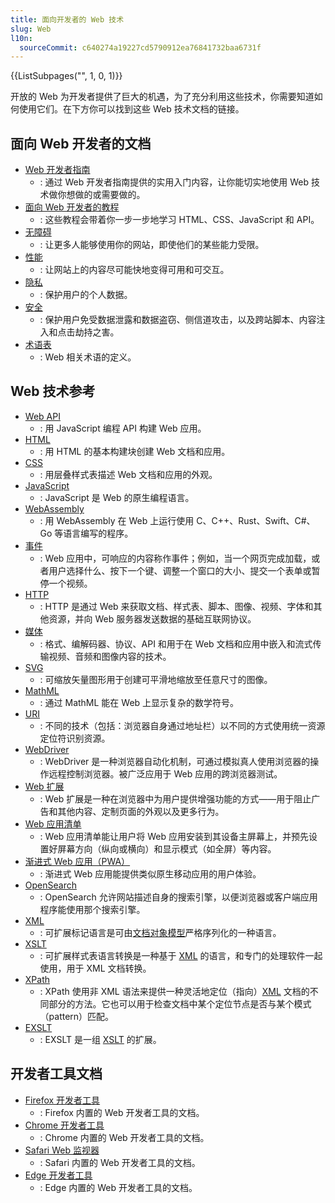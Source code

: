 ```yaml
---
title: 面向开发者的 Web 技术
slug: Web
l10n:
  sourceCommit: c640274a19227cd5790912ea76841732baa6731f
---
```


<section id="Quick_links">
  {{ListSubpages("", 1, 0, 1)}}
</section>

开放的 Web 为开发者提供了巨大的机遇，为了充分利用这些技术，你需要知道如何使用它们。在下方你可以找到这些 Web 技术文档的链接。

## 面向 Web 开发者的文档

- [Web 开发者指南](/zh-CN/docs/Web/Guide)
  - : 通过 Web 开发者指南提供的实用入门内容，让你能切实地使用 Web 技术做你想做的或需要做的。
- [面向 Web 开发者的教程](/zh-CN/docs/Web/Tutorials)
  - : 这些教程会带着你一步一步地学习 HTML、CSS、JavaScript 和 API。
- [无障碍](/zh-CN/docs/Web/Accessibility)
  - : 让更多人能够使用你的网站，即使他们的某些能力受限。
- [性能](/zh-CN/docs/Web/Performance)
  - : 让网站上的内容尽可能快地变得可用和可交互。
- [隐私](/zh-CN/docs/Web/Privacy)
  - : 保护用户的个人数据。
- [安全](/zh-CN/docs/Web/Security)
  - : 保护用户免受数据泄露和数据盗窃、侧信道攻击，以及跨站脚本、内容注入和点击劫持之害。
- [术语表](/zh-CN/docs/Glossary)
  - : Web 相关术语的定义。

## Web 技术参考

- [Web API](/zh-CN/docs/Web/API)
  - : 用 JavaScript 编程 API 构建 Web 应用。
- [HTML](/zh-CN/docs/Web/HTML)
  - : 用 HTML 的基本构建块创建 Web 文档和应用。
- [CSS](/zh-CN/docs/Web/CSS)
  - : 用层叠样式表描述 Web 文档和应用的外观。
- [JavaScript](/zh-CN/docs/Web/JavaScript)
  - : JavaScript 是 Web 的原生编程语言。
- [WebAssembly](/zh-CN/docs/WebAssembly)
  - : 用 WebAssembly 在 Web 上运行使用 C、C++、Rust、Swift、C#、Go 等语言编写的程序。
- [事件](/zh-CN/docs/Web/Events)
  - : Web 应用中，可响应的内容称作事件；例如，当一个网页完成加载，或者用户选择什么、按下一个键、调整一个窗口的大小、提交一个表单或暂停一个视频。
- [HTTP](/zh-CN/docs/Web/HTTP)
  - : HTTP 是通过 Web 来获取文档、样式表、脚本、图像、视频、字体和其他资源，并向 Web 服务器发送数据的基础互联网协议。
- [媒体](/zh-CN/docs/Web/Media)
  - : 格式、编解码器、协议、API 和用于在 Web 文档和应用中嵌入和流式传输视频、音频和图像内容的技术。
- [SVG](/zh-CN/docs/Web/SVG)
  - : 可缩放矢量图形用于创建可平滑地缩放至任意尺寸的图像。
- [MathML](/zh-CN/docs/Web/MathML)
  - : 通过 MathML 能在 Web 上显示复杂的数学符号。
- [URI](/zh-CN/docs/Web/URI)
  - : 不同的技术（包括：浏览器自身通过地址栏）以不同的方式使用统一资源定位符识别资源。
- [WebDriver](/zh-CN/docs/Web/WebDriver)
  - : WebDriver 是一种浏览器自动化机制，可通过模拟真人使用浏览器的操作远程控制浏览器。被广泛应用于 Web 应用的跨浏览器测试。
- [Web 扩展](/zh-CN/docs/Mozilla/Add-ons/WebExtensions)
  - : Web 扩展是一种在浏览器中为用户提供增强功能的方式——用于阻止广告和其他内容、定制页面的外观以及更多行为。
- [Web 应用清单](/zh-CN/docs/Web/Manifest)
  - : Web 应用清单能让用户将 Web 应用安装到其设备主屏幕上，并预先设置好屏幕方向（纵向或横向）和显示模式（如全屏）等内容。
- [渐进式 Web 应用（PWA）](/zh-CN/docs/Web/Progressive_web_apps)
  - : 渐进式 Web 应用能提供类似原生移动应用的用户体验。
- [OpenSearch](/zh-CN/docs/Web/OpenSearch)
  - : OpenSearch 允许网站描述自身的搜索引擎，以便浏览器或客户端应用程序能使用那个搜索引擎。
- [XML](/zh-CN/docs/Web/XML)
  - : 可扩展标记语言是可由[文档对象模型](/zh-CN/docs/Web/API/Document_Object_Model)严格序列化的一种语言。
- [XSLT](/zh-CN/docs/Web/XSLT)
  - : 可扩展样式表语言转换是一种基于 [XML](/zh-CN/docs/Web/XML/XML_introduction) 的语言，和专门的处理软件一起使用，用于 XML 文档转换。
- [XPath](/zh-CN/docs/Web/XPath)
  - : XPath 使用非 XML 语法来提供一种灵活地定位（指向）[XML](/zh-CN/docs/Web/XML) 文档的不同部分的方法。它也可以用于检查文档中某个定位节点是否与某个模式（pattern）匹配。
- [EXSLT](/zh-CN/docs/Web/EXSLT)
  - : EXSLT 是一组 [XSLT](/zh-CN/docs/Web/XSLT) 的扩展。

## 开发者工具文档

- [Firefox 开发者工具](https://firefox-source-docs.mozilla.org/devtools-user/index.html)
  - : Firefox 内置的 Web 开发者工具的文档。
- [Chrome 开发者工具](https://developer.chrome.google.cn/docs/devtools)
  - : Chrome 内置的 Web 开发者工具的文档。
- [Safari Web 监视器](https://webkit.org/web-inspector/)
  - : Safari 内置的 Web 开发者工具的文档。
- [Edge 开发者工具](https://docs.microsoft.com/en-us/microsoft-edge/devtools-guide-chromium/landing/)
  - : Edge 内置的 Web 开发者工具的文档。
